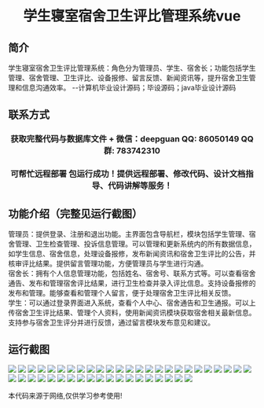 <p><h1 align="center">学生寝室宿舍卫生评比管理系统vue</h1></p>

## 简介
学生寝室宿舍卫生评比管理系统：角色分为管理员、学生、宿舍长；功能包括学生管理、宿舍管理、卫生评比、设备报修、留言反馈、新闻资讯等，提升宿舍卫生管理和信息沟通效率。    --计算机毕业设计源码；毕设源码；java毕业设计源码


## 联系方式
<p><h3 align="center">获取完整代码与数据库文件 + 微信：deepguan QQ: 86050149 QQ群: 783742310</h3></p>
<p><h3 align="center">可帮忙远程部署 包运行成功！提供远程部署、修改代码、设计文档指导、代码讲解等服务！</h3></p>

## 功能介绍（完整见运行截图）
管理员：提供登录、注册和退出功能。主界面包含导航栏，模块包括学生管理、宿舍管理、卫生检查管理、投诉信息管理。可以管理和更新系统内的所有数据信息，如学生信息、宿舍信息，处理设备报修，发布新闻资讯和宿舍卫生评比的公告，并核审评比结果。提供留言管理功能，方便管理员与学生进行沟通。  
宿舍长：拥有个人信息管理功能，包括姓名、宿舍号、联系方式等。可以查看宿舍通告、发布和管理宿舍评比结果，进行卫生检查并录入评比信息。支持设备报修的发布和管理。能够查看和管理个人留言，便于处理宿舍卫生评比相关反馈。  
学生：可以通过登录界面进入系统，查看个人中心、宿舍通告和卫生通报。可以上传宿舍卫生评比结果、管理个人资料，使用新闻资讯模块获取宿舍相关最新信息。支持参与宿舍卫生评分并进行反馈，通过留言模块发布意见和建议。


## 运行截图
![](img/001.jpg)
![](img/002.jpg)
![](img/003.jpg)
![](img/004.jpg)
![](img/005.jpg)
![](img/006.jpg)
![](img/007.jpg)
![](img/008.jpg)
![](img/009.jpg)
![](img/010.jpg)
![](img/011.jpg)
![](img/012.jpg)
![](img/013.jpg)
![](img/014.jpg)
![](img/015.jpg)
![](img/016.jpg)
![](img/017.jpg)
![](img/018.jpg)
![](img/019.jpg)
![](img/020.jpg)
![](img/021.jpg)
![](img/022.jpg)
![](img/023.jpg)
![](img/024.jpg)
![](img/025.jpg)
![](img/026.jpg)
![](img/027.jpg)
![](img/028.jpg)
![](img/029.jpg)
![](img/030.jpg)
![](img/031.jpg)
![](img/032.jpg)
![](img/033.jpg)
![](img/034.jpg)
![](img/035.jpg)
![](img/036.jpg)
![](img/037.jpg)
![](img/038.jpg)
![](img/039.jpg)
![](img/040.jpg)
![](img/041.jpg)
![](img/042.jpg)
![](img/043.jpg)
![](img/044.jpg)

<p>本代码来源于网络,仅供学习参考使用!</p>
